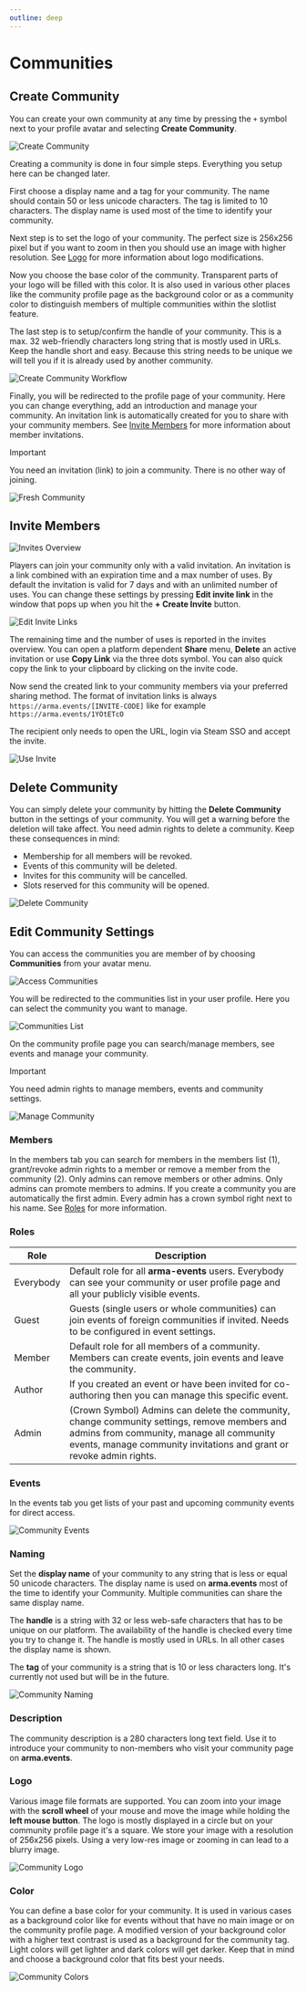 ```yaml
---
outline: deep
---
```


# Communities

## Create Community

You can create your own community at any time by pressing the `+` symbol next to your profile avatar and selecting **Create Community**.

![Create Community](../images/communities/create-community.png "Create Community")

Creating a community is done in four simple steps. Everything you setup here can be changed later.

First choose a display name and a tag for your community. The name should contain 50 or less unicode characters. The tag is limited to 10 characters. The display name is used most of the time to identify your community.

Next step is to set the logo of your community. The perfect size is 256x256 pixel but if you want to zoom in then you should use an image with higher resolution. See [Logo](#logo) for more information about logo modifications.

Now you choose the base color of the community. Transparent parts of your logo will be filled with this color. It is also used in various other places like the community profile page as the background color or as a community color to distinguish members of multiple communities within the slotlist feature.

The last step is to setup/confirm the handle of your community. This is a max. 32 web-friendly characters long string that is mostly used in URLs. Keep the handle short and easy. Because this string needs to be unique we will tell you if it is already used by another community.

![Create Community Workflow](../images/communities/create-community-workflow.png "Create Community Workflow")

Finally, you will be redirected to the profile page of your community. Here you can change everything, add an introduction and manage your community. An invitation link is automatically created for you to share with your community members. See [Invite Members](#invite-members) for more information about member invitations.

> [!IMPORTANT]
> You need an invitation (link) to join a community. There is no other way of joining.

![Fresh Community](../images/communities/fresh-community.png "Fresh Community")

## Invite Members

![Invites Overview](../images/communities/invites-overview.png "Invites Overview")

Players can join your community only with a valid invitation. An invitation is a link combined with an expiration time and a max number of uses. By default the invitation is valid for 7 days and with an unlimited number of uses. You can change these settings by pressing **Edit invite link** in the window that pops up when you hit the **+ Create Invite** button.

![Edit Invite Links](../images/communities/edit-invite-links.png "Edit Invite Links")

The remaining time and the number of uses is reported in the invites overview. You can open a platform dependent **Share** menu, **Delete** an active invitation or use **Copy Link** via the three dots symbol. You can also quick copy the link to your clipboard by clicking on the invite code.

Now send the created link to your community members via your preferred sharing method. The format of invitation links is always `https://arma.events/[INVITE-CODE]` like for example `https://arma.events/1YOtETcO`

The recipient only needs to open the URL, login via Steam SSO and accept the invite.

![Use Invite](../images/communities/use-invite.png "Use Invite")

## Delete Community

You can simply delete your community by hitting the **Delete Community** button in the settings of your community. You will get a warning before the deletion will take affect. You need admin rights to delete a community. Keep these consequences in mind:

- Membership for all members will be revoked.
- Events of this community will be deleted.
- Invites for this community will be cancelled.
- Slots reserved for this community will be opened.

![Delete Community](../images/communities/delete-community.png "Delete Community")

## Edit Community Settings

You can access the communities you are member of by choosing **Communities** from your avatar menu.

![Access Communities](../images/communities/access-communities.png "Access Communities")

You will be redirected to the communities list in your user profile. Here you can select the community you want to manage.

![Communities List](../images/communities/communities-list.png "Communities List")

On the community profile page you can search/manage members, see events and manage your community.

> [!IMPORTANT]
> You need admin rights to manage members, events and community settings.

![Manage Community](../images/communities/manage-community.png "Manage Community")

### Members

In the members tab you can search for members in the members list (1), grant/revoke admin rights to a member or remove a member from the community (2). Only admins can remove members or other admins. Only admins can promote members to admins. If you create a community you are automatically the first admin. Every admin has a crown symbol right next to his name. See [Roles](#roles) for more information.

### Roles

| Role       | Description |
| ----       | ----------  |
| Everybody  | Default role for all **arma-events** users. Everybody can see your community or user profile page and all your publicly visible events. |
| Guest      | Guests (single users or whole communities) can join events of foreign communities if invited. Needs to be configured in event settings. |
| Member     | Default role for all members of a community. Members can create events, join events and leave the community. |
| Author     | If you created an event or have been invited for co-authoring then you can manage this specific event. |
| Admin      | (Crown Symbol) Admins can delete the community, change community settings, remove members and admins from community, manage all community events, manage community invitations and grant or revoke admin rights. |

### Events

In the events tab you get lists of your past and upcoming community events for direct access.

![Community Events](../images/communities/community-events.png "Community Events")

### Naming

Set the **display name** of your community to any string that is less or equal 50 unicode characters. The display name is used on **arma.events** most of the time to identify your Community. Multiple communities can share the same display name.

The **handle** is a string with 32 or less web-safe characters that has to be unique on our platform. The availability of the handle is checked every time you try to change it. The handle is mostly used in URLs. In all other cases the display name is shown.

The **tag** of your community is a string that is 10 or less characters long. It's currently not used but will be in the future.

![Community Naming](../images/communities/community-naming.png "Community Naming")

### Description

The community description is a 280 characters long text field. Use it to introduce your community to non-members who visit your community page on **arma.events**.

### Logo

Various image file formats are supported. You can zoom into your image with the **scroll wheel** of your mouse and move the image while holding the **left mouse button**. The logo is mostly displayed in a circle but on your community profile page it's a square. We store your image with a resolution of 256x256 pixels. Using a very low-res image or zooming in can lead to a blurry image.

![Community Logo](../images/communities/community-logo.png "Community Logo")

### Color

You can define a base color for your community. It is used in various cases as a background color like for events without that have no main image or on the community profile page. A modified version of your background color with a higher text contrast is used as a background for the community tag. Light colors will get lighter and dark colors will get darker. Keep that in mind and choose a background color that fits best your needs.

![Community Colors](../images/communities/community-colors.png "Community Colors")
